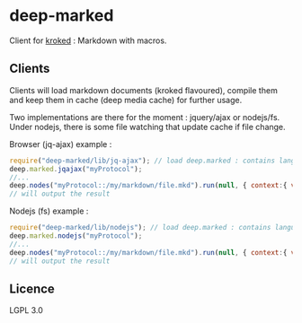 # deep-marked

Client for [kroked](https://github.com/nomocas/kroked) : Markdown with macros.

## Clients

Clients will load markdown documents (kroked flavoured), compile them and keep them in cache (deep media cache) for further usage.

Two implementations are there for the moment : jquery/ajax or nodejs/fs.
Under nodejs, there is some file watching that update cache if file change.

Browser (jq-ajax) example : 
```javascript 
require("deep-marked/lib/jq-ajax"); // load deep.marked : contains language definition
deep.marked.jqajax("myProtocol");
//...
deep.nodes("myProtocol::/my/markdown/file.mkd").run(null, { context:{ vars:true }}).log();
// will output the result
```

Nodejs (fs) example : 
```javascript 
require("deep-marked/lib/nodejs"); // load deep.marked : contains language definition
deep.marked.nodejs("myProtocol");
//...
deep.nodes("myProtocol::/my/markdown/file.mkd").run(null, { context:{ vars:true }}).log();
// will output the result
```

## Licence

LGPL 3.0
